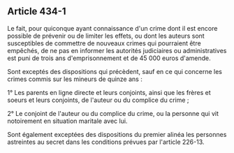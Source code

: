 Article 434-1
----
Le fait, pour quiconque ayant connaissance d'un crime dont il est encore
possible de prévenir ou de limiter les effets, ou dont les auteurs sont
susceptibles de commettre de nouveaux crimes qui pourraient être empêchés, de ne
pas en informer les autorités judiciaires ou administratives est puni de trois
ans d'emprisonnement et de 45 000 euros d'amende.

Sont exceptés des dispositions qui précèdent, sauf en ce qui concerne les crimes
commis sur les mineurs de quinze ans :

1° Les parents en ligne directe et leurs conjoints, ainsi que les frères et
soeurs et leurs conjoints, de l'auteur ou du complice du crime ;

2° Le conjoint de l'auteur ou du complice du crime, ou la personne qui vit
notoirement en situation maritale avec lui.

Sont également exceptées des dispositions du premier alinéa les personnes
astreintes au secret dans les conditions prévues par l'article 226-13.
